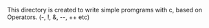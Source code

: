 This directory is created to write simple promgrams with c, based on Operators.
(-, !, &, --, ++ etc)
